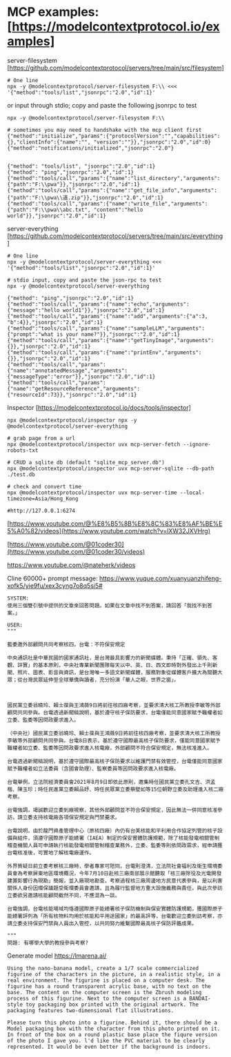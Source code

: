 # MCP examples: [https://modelcontextprotocol.io/examples]

server-filesystem [https://github.com/modelcontextprotocol/servers/tree/main/src/filesystem]
```
# One line
npx -y @modelcontextprotocol/server-filesystem F:\\ <<<  '{"method":"tools/list","jsonrpc":"2.0","id":1}'

```
or input through stdio; copy and paste the following jsonrpc to test
```
npx -y @modelcontextprotocol/server-filesystem F:\\

# sometimes you may need to handshake with the mcp client first
{"method":"initialize","params":{"protocolVersion":"","capabilities":{},"clientInfo":{"name":"", "version":""}},"jsonrpc":"2.0","id":0}
{"method":"notifications/initialized","jsonrpc":"2.0"}


{"method": "tools/list", "jsonrpc":"2.0","id":1}
{"method": "ping","jsonrpc":"2.0","id":1}
{"method":"tools/call","params":{"name":"list_directory","arguments":{"path":"F:\\pwa"}},"jsonrpc":"2.0","id":1}
{"method":"tools/call","params":{"name":"get_file_info","arguments":{"path":"F:\\pwa\\道.zip"}},"jsonrpc":"2.0","id":1}
{"method":"tools/call","params":{"name":"write_file","arguments":{"path":"F:\\pwa\\abc.txt", "content":"hello world"}},"jsonrpc":"2.0","id":1}

```

server-everything [https://github.com/modelcontextprotocol/servers/tree/main/src/everything]
```
# One line
npx -y @modelcontextprotocol/server-everything <<< '{"method":"tools/list","jsonrpc":"2.0","id":1}'

# stdio input, copy and paste the json-rpc to test
npx -y @modelcontextprotocol/server-everything

{"method": "ping","jsonrpc":"2.0","id":1}
{"method":"tools/call","params":{"name":"echo","arguments":{"message":"hello world1"}},"jsonrpc":"2.0","id":1}
{"method":"tools/call","params":{"name":"add","arguments":{"a":3, "b":4}},"jsonrpc":"2.0","id":1}
{"method":"tools/call","params":{"name":"sampleLLM","arguments":{"prompt":"what is your name?"}},"jsonrpc":"2.0","id":1}
{"method":"tools/call","params":{"name":"getTinyImage","arguments":{}},"jsonrpc":"2.0","id":1}
{"method":"tools/call","params":{"name":"printEnv","arguments":{}},"jsonrpc":"2.0","id":1}
{"method":"tools/call","params":{"name":"annotatedMessage","arguments":{"messageType":"error"}},"jsonrpc":"2.0","id":1}
{"method":"tools/call","params":{"name":"getResourceReference","arguments":{"resourceId":73}},"jsonrpc":"2.0","id":1}
```

Inspector [https://modelcontextprotocol.io/docs/tools/inspector]
```
npx @modelcontextprotocol/inspector npx -y @modelcontextprotocol/server-everything

# grab page from a url
npx @modelcontextprotocol/inspector uvx mcp-server-fetch --ignore-robots-txt

# CRUD a sqlite db (default "sqlite_mcp_server.db")
npx @modelcontextprotocol/inspector uvx mcp-server-sqlite --db-path ./test.db

# check and convert time
npx @modelcontextprotocol/inspector uvx mcp-server-time --local-timezone=Asia/Hong_Kong

#http://127.0.0.1:6274

```

[https://www.youtube.com/@%E8%B5%8B%E8%8C%83%E8%AF%BE%E5%A0%82/videos](https://www.youtube.com/watch?v=lXW32JXVHrg)

[https://www.youtube.com/@01coder30](https://www.youtube.com/@01coder30/videos)

https://www.youtube.com/@nateherk/videos

Cline 60000+ prompt message: https://www.yuque.com/xuanyuanzhifeng-xofk5/yie9fu/xex3cyng7o8q5si5#

```
SYSTEM: 
使用三個雙引號中提供的文章來回答問題。如果在文章中找不到答案，請回答「我找不到答案。」

USER:
"""

藍委邀外部顧問共同考察核四，台電：不符保安規定

中央通訊社是中華民國的國家通訊社，是台灣最具影響力的新聞媒體。秉持「正確、領先、客觀、詳實」的基本原則，中央社專業新聞團隊每天以中、英、日、西文即時對外發出上千則新聞、照片、圖表、影音與資訊，是台灣唯一多語文新聞媒體，服務對象從媒體客戶擴大為閱聽大眾；從台灣民眾延伸至全球華僑與讀者，充分扮演「華人之眼，世界之窗」。



國民黨立委翁曉玲、賴士葆與王鴻薇9日將前往核四廠考察，並要求清大核工所教授李敏等外部顧問共同參與。台電透過新聞稿說明，基於遵守核子保防要求，台電僅能同意國家賦予職權者如立委、監委等因問政要求進入。

（中央社）國民黨立委翁曉玲、賴士葆與王鴻薇9日將前往核四廠考察，並要求清大核工所教授李敏等外部顧問共同參與。台電8日表示，基於遵守國際最高核子保防要求，僅能同意國家賦予職權者如立委、監委等因問政要求進入核電廠，外部顧問不符合保安規定，無法核准進入。

台電透過新聞稿說明，基於遵守國際最高核子保防要求以維護門禁有效管控，台電僅能同意國家賦予職權者如立法委員（含國會助理）、監察委員等因問政要求進入核電廠。

台電舉例，立法院經濟委員會2021年8月9日即依此原則，邀集時任國民黨立委孔文吉、洪孟楷、陳玉珍；時任民進黨立委賴品妤、時任民眾黨立委蔡壁如等15位朝野立委及助理進入核二廠考察。

台電強調，竭誠歡迎立委到廠視察，其他外部顧問並不符合保安規定，因此無法一併同意核准參訪，請立委支持核電廠各項保安規定與門禁要求。

台電說明，由於龍門資產管理中心（原核四廠）內仍有台美核能和平利用合作協定列管的核子設備與組件，須遵守國際原子能總署（IAEA）制定的保安實體防護規範，除了核能發電相關管制稽查機關人員可申請執行核能發電相關管制稽查業務外，立委、監委等則依問政需求，經申請獲台電核准後，可實地了解核電廠運作。

外界質疑日前立委考察核三廠時，學者專家可陪同，台電則澄清，立法院社會福利及衛生環境委員會為考察屏東地區環境概況，今年7月10日赴核三廠南部展示館聽取「核三廠除役及光電開發建置影響行為現勘」簡報，並入廠現地勘查。考察過程核三廠周邊地方民意代表參與，是以利害關係人身份因環保議題受衛環委員會邀請，且為履行監督地方重大設施義務與責任，與此次參訪立委欲另邀請核能顧問截然不同，不應混為一談。

台電強調，台電核能場域均恪遵國際原子能總署核子保防機制與保安實體防護規範，獲國際原子能總署評列為「所有核物料均用於核能和平用途國家」的最高評等，台電歡迎立委到訪考察，亦請立委支持保安門禁與人員出入管控，以共同努力維繫國際最高核子保防評鑑成果。

"""
問題: 有哪學大學的教授參與考察?
```

Generate model https://lmarena.ai/
```
Using the nano-banana model, create a 1/7 scale commercialized figurine of the characters in the picture, in a realistic style, in a real environment. The figurine is placed on a computer desk. The figurine has a round transparent acrylic base, with no text on the base. The content on the computer screen is the Zbrush modeling process of this figurine. Next to the computer screen is a BANDAI-style toy packaging box printed with the original artwork. The packaging features two-dimensional flat illustrations.

Please turn this photo into a figurine. Behind it, there should be a Model packaging box with the character from this photo printed on it. In front of the box on a round plastic base place the fiqure version of the photo I gave you. l'd like the PVC material to be clearly represented. It would be even better if the background is indoors.
```
